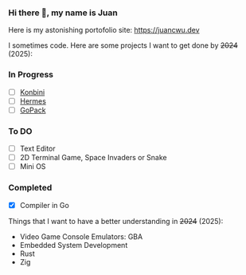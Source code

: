 ### Hi there 👋, my name is Juan

Here is my astonishing portofolio site: https://juancwu.dev

I sometimes code. Here are some projects I want to get done by ~~2024~~ (2025):

### In Progress
- [ ] [Konbini](https://github.com/juancwu/konbini)
- [ ] [Hermes](https://github.com/juancwu/hermes)
- [ ] [GoPack](https://github.com/juancwu/gopack)

### To DO
- [ ] Text Editor
- [ ] 2D Terminal Game, Space Invaders or Snake
- [ ] Mini OS

### Completed
- [x] Compiler in Go

Things that I want to have a better understanding in ~~2024~~ (2025):

- Video Game Console Emulators: GBA
- Embedded System Development
- Rust
- Zig
